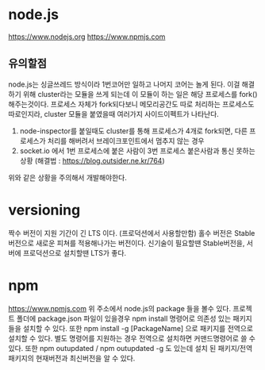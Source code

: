 # node.js

https://www.nodejs.org
https://www.npmjs.com

## 유의할점

node.js는 싱글쓰레드 방식이라 1번코어만 일하고 나머지 코어는 놀게 된다.
이걸 해결하기 위해 cluster라는 모듈을 쓰게 되는데 이 모듈이 하는 일은 해당 프로세스를 fork()해주는것이다.
프로세스 자체가 fork되다보니 메모리공간도 따로 처리하는 프로세스도 따로인지라, cluster 모듈을 붙였을때 여러가지 사이드이펙트가 나타난다.

1. node-inspector를 붙일때도 cluster를 통해 프로세스가 4개로 fork되면, 다른 프로세스가 처리를 해버려서 브레이크포인트에서 멈추지 않는 경우
2. socket.io 에서 1번 프로세스에 붙은 사람이 3번 프로세스 붙은사람과 통신 못하는 상황 (해결법 : https://blog.outsider.ne.kr/764)

위와 같은 상황을 주의해서 개발해야한다.

# versioning
짝수 버전이 지원 기간이 긴 LTS 이다. (프로덕션에서 사용할만함)
홀수 버전은 Stable 버전으로 새로운 피쳐를 적용해나가는 버전이다.
신기술이 필요할땐 Stable버전을, 서버에 프로덕션으로 설치할땐 LTS가 좋다.

# npm
https://www.npmjs.com
위 주소에서 node.js의 package 들을 볼수 있다.
프로젝트 폴더에 package.json 파일이 있을경우
npm install 명령어로 의존성 있는 패키지들을 설치할 수 있다.
또한 npm install -g [PackageName] 으로 패키지를 전역으로 설치할 수 있다.
별도 명령어를 지원하는 경우 전역으로 설치하면 커맨드명령어로 쓸 수 있다.
또한 npm outupdated / npm outupdated -g 도 있는데
설치 된 패키지/전역패키지의 현재버전과 최신버전을 알 수 있다.
